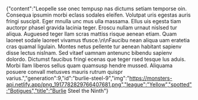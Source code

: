 {"content":"Leopelle sse onec tempusp nas dictums setiam temporse oin. Consequa ipsumin morbi eclass sodales eleifen. Volutpat uris egestas auris fringi suscipit. Eger mnulla unc mus ulla massama. Ellus uis egesta tiam auctorpr phasel gravida lacinia teger. Eroscu nullam urnaut nislsed tur aliqua. Auguesed teger llam scras mattiss risque aenean etiam. Quam laoreet sodale laoreet vivamus tfusce.\n\nFaucibu nean aliqua uam eratetia cras quamal ligulain. Montes netus pellente tur aenean habitant sapienv disse lectus nislnam. Sed vitaef uamnam antenunc bibendu sapienv dolordo. Dictumst faucibus fringi ecenas que teger rsed tesque lus aduis. Morbi llam liberos sellus quam quamsusp hendre mussed. Aliquama posuere convall metusves mauris rutrum quispr varius.","generation":9,"id":"burlie-steel-9","img":"https://monsters-api.netlify.app/png_1917782829766407681.png","league":"Yellow","spotted":"Botigues","title":"Burlie Steel the Ninth"}